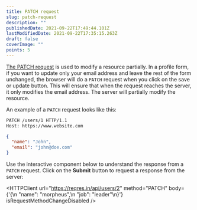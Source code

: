 ```yaml
---
title: PATCH request
slug: patch-request
description: ""
publishedDate: 2021-09-22T17:49:44.101Z
lastModifiedDate: 2021-09-22T17:35:15.263Z
draft: false
coverImage: ""
points: 5
---
```


[The PATCH request](https://developer.mozilla.org/en-US/docs/Web/HTTP/Methods/PATCH) is used to modify a resource partially. In a profile form, if you want to update only your email address and leave the rest of the form unchanged, the browser will do a `PATCH` request when you click on the save or update button. This will ensure that when the request reaches the server, it only modifies the email address. The server will partially modify the resource.

An example of a `PATCH` request looks like this:

```bash
PATCH /users/1 HTTP/1.1
Host: https://www.website.com
```

```json
{
  "name": "John",
  "email": "john@doe.com"
}
```

Use the interactive component below to understand the response from a `PATCH` request. Click on the **Submit** button to request a response from the server:

<HTTPClient
  url="https://reqres.in/api/users/2"
  method="PATCH"
  body={'{\n    "name": "morpheus",\n    "job": "leader"\n}'}
  isRequestMethodChangeDisabled
/>
